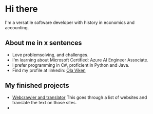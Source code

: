 # Hi there 
I'm a versatile software developer with history in economics and accounting. 

## About me in x sentences
- Love problemsolving, and challenges.
- I'm learning about Microsoft Certified: Azure AI Engineer Associate.
- I prefer programming in C#, proficient in Python and Java.
- Find my profile at linkedin: [Ola Viken](https://www.linkedin.com/in/ola-viken/)


## My finished projects
- [Webcrawler and translator](https://github.com/olaviken/WebCrawlerAndTranslator) This goes through a list of websites and translate the text on those sites.
- 


<!--
**olaviken/olaviken** is a ✨ _special_ ✨ repository because its `README.md` (this file) appears on your GitHub profile.

Here are some ideas to get you started:

- 🔭 I’m currently working on ...
- 🌱 I’m currently learning ...
- 👯 I’m looking to collaborate on ...
- 🤔 I’m looking for help with ...
- 💬 Ask me about ...
- 📫 How to reach me: ...
- 😄 Pronouns: ...
- ⚡ Fun fact: ...
-->
